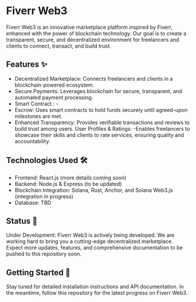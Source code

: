 
# Fiverr Web3

Fiverr Web3 is an innovative marketplace platform inspired by Fiverr, enhanced with the power of blockchain technology. Our goal is to create a transparent, secure, and decentralized environment for freelancers and clients to connect, transact, and build trust.


## Features ✨
- Decentralized Marketplace: Connects freelancers and clients in a blockchain-powered ecosystem.
- Secure Payments: Leverages blockchain for secure, transparent, and automated payment processing.
- Smart Contract : -
- Escrow: Uses smart contracts to hold funds securely until agreed-upon milestones are met.
- Enhanced Transparency: Provides verifiable transactions and reviews to build trust among users.
User Profiles & Ratings:
-Enables freelancers to showcase their skills and clients to rate services, ensuring quality and accountability.
## Technologies Used 🛠
- Frontend: React.js (more details coming soon)
- Backend: Node.js & Express (to be updated)
- Blockchain Integration: Solana, Rust, Anchor, and Solana Web3.js (integration in progress)
- Database: TBD
## Status 📝
Under Development:
Fiverr Web3 is actively being developed. We are working hard to bring you a cutting-edge decentralized marketplace. Expect more updates, features, and comprehensive documentation to be pushed to this repository soon.
## Getting Started  🚀
Stay tuned for detailed installation instructions and API documentation. In the meantime, follow this repository for the latest progress on Fiverr Web3.
